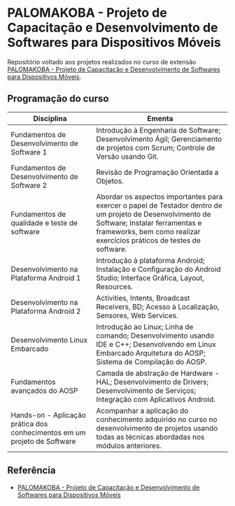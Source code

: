 
# PALOMAKOBA - Projeto de Capacitação e Desenvolvimento de Softwares para Dispositivos Móveis

Repositório voltado aos projetos realizados no curso de extensão [PALOMAKOBA - Projeto de Capacitação e Desenvolvimento de Softwares para Dispositivos Móveis](https://palomakoba.unir.br/homepage).

## Programação do curso

| Disciplina  | Ementa  |
|-------------|-------------|
| Fundamentos de Desenvolvimento de Software 1  |   Introdução à Engenharia de Software; Desenvolvimento Ágil; Gerenciamento de projetos com Scrum; Controle de Versão usando Git. |
| Fundamentos de Desenvolvimento de Software 2 | Revisão de Programação Orientada a Objetos. |
| Fundamentos de qualidade e teste de software| Abordar os aspectos importantes para exercer o papel de Testador dentro de um projeto de Desenvolvimento de Software; Instalar ferramentas e frameworks, bem como realizar exercícios práticos de testes de software. 
|Desenvolvimento na Plataforma Android 1 | Introdução à plataforma Android; Instalação e Configuração do Android Studio; Interface Gráfica, Layout, Resources.
|Desenvolvimento na Plataforma Android 2 | Activities, Intents, Broadcast Receivers, BD; Acesso à Localização, Sensores, Web Services.
| Desenvolvimento Linux Embarcado | Introdução ao Linux; Linha de comando; Desenvolvimento usando IDE e C++; Desenvolvendo em Linux Embarcado Arquitetura do AOSP; Sistema de Compilação do AOSP.
|Fundamentos avançados do AOSP | Camada de abstração de Hardware - HAL; Desenvolvimento de Drivers; Desenvolvimento de Serviços; Integração com Aplicativos Android. 
|Hands-on - Aplicação prática dos conhecimentos em um projeto de Software | Acompanhar a aplicação do conhecimento adquirido no curso no desenvolvimento de projetos usando todas as técnicas abordadas nos módulos anteriores.



## Referência

 - [PALOMAKOBA - Projeto de Capacitação e Desenvolvimento de Softwares para Dispositivos Móveis](https://palomakoba.unir.br/homepage)
 


